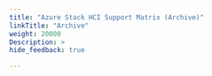 ```yaml
---
title: "Azure Stack HCI Support Matrix (Archive)"
linkTitle: "Archive"
weight: 20000
Description: >
hide_feedback: true

---
```

